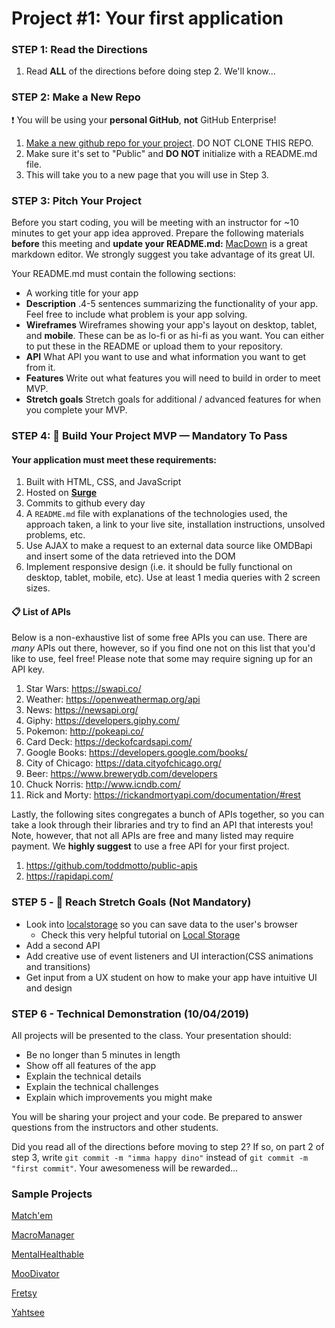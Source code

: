 
# Project #1: Your first application

### STEP 1: Read the Directions
1) Read **ALL** of the directions before doing step 2. We'll know...

### STEP 2: Make a New Repo
:heavy_exclamation_mark: You will be using your **personal GitHub**, **not** GitHub Enterprise!
1. [Make a new github repo for your project](https://help.github.com/articles/create-a-repo/). DO NOT CLONE THIS REPO.
2. Make sure it's set to "Public" and **DO NOT** initialize with a README.md file.
3. This will take you to a new page that you will use in Step 3.

### STEP 3: Pitch Your Project
Before you start coding, you will be meeting with an instructor for ~10 minutes to get your app idea approved. Prepare the following materials **before** this meeting and **update your README.md:** [MacDown](https://macdown.uranusjr.com/) is a great markdown editor. We strongly suggest you take advantage of its great UI.

Your README.md must contain the following sections:
- A working title for your app
- **Description** .4-5 sentences summarizing the functionality of your app. Feel free to include what problem is your app solving.
- **Wireframes** Wireframes showing your app's layout on desktop, tablet, and **mobile**. These can be as lo-fi or as hi-fi as you want. You can either to put these in the README or upload them to your repository.
- **API** What API you want to use and what information you want to get from it.
- **Features** Write out what features you will need to build in order to meet MVP.
- **Stretch goals** Stretch goals for additional / advanced features for when you complete your MVP.


### STEP 4: &#x1F534; Build Your Project MVP —  Mandatory To Pass

#### Your application must meet these requirements:

  1. Built with HTML, CSS, and JavaScript
  2. Hosted on **[Surge](https://surge.sh/)**
  3. Commits to github every day<br>
  4. A `README.md` file with explanations of the technologies used, the approach taken, a link to your live site, installation instructions, unsolved problems, etc.
  1. Use AJAX to make a request to an external data source like OMDBapi and insert some of the data retrieved into the DOM
  1. Implement responsive design (i.e. it should be fully functional on desktop, tablet, mobile, etc). Use at least 1 media  queries with 2 screen sizes.

#### 📋 List of APIs

Below is a non-exhaustive list of some free APIs you can use. There are _many_ APIs out there, however, so if you find one not on this list that you'd like to use, feel free! Please note that some may require signing up for an API key.

  1. Star Wars: https://swapi.co/
  1. Weather: https://openweathermap.org/api
  1. News: https://newsapi.org/
  1. Giphy: https://developers.giphy.com/
  1. Pokemon: http://pokeapi.co/
  1. Card Deck: https://deckofcardsapi.com/
  1. Google Books: https://developers.google.com/books/
  1. City of Chicago: https://data.cityofchicago.org/
  1. Beer: https://www.brewerydb.com/developers
  1. Chuck Norris: http://www.icndb.com/
  1. Rick and Morty: https://rickandmortyapi.com/documentation/#rest
  
Lastly, the following sites congregates a bunch of APIs together, so you can take a look through their libraries and try to find an API that interests you! Note, however, that not all APIs are free and many listed may require payment. We **highly suggest** to use a free API for your first project. 

  1. https://github.com/toddmotto/public-apis
  1. https://rapidapi.com/

### STEP 5 - &#x1F535; Reach Stretch Goals (Not Mandatory)
- Look into [localstorage](https://developer.mozilla.org/en-US/docs/Web/API/Window/localStorage) so you can save data to the user's browser 
   - Check this very helpful tutorial on [Local Storage](https://www.youtube.com/watch?v=k8yJCeuP6I8)
- Add a second API
- Add creative use of event listeners and UI interaction(CSS animations and transitions)
- Get input from a UX student on how to make your app have intuitive UI and design


### STEP 6 - Technical Demonstration (10/04/2019)

All projects will be presented to the class.  Your presentation should:

* Be no longer than 5 minutes in length
* Show off all features of the app
* Explain the technical details
* Explain the technical challenges
* Explain which improvements you might make

You will be sharing your project and your code.  Be prepared to answer questions from the instructors and other students.

Did you read all of the directions before moving to step 2? If so, on part 2 of step 3, write `git commit -m "imma happy dino"` instead of `git commit -m "first commit"`. Your awesomeness will be rewarded...

### Sample Projects 
[Match'em](http://cardmatch.surge.sh/)

[MacroManager](https://macromanager.surge.sh/)

[MentalHealthable](http://mentalhealthable.surge.sh/)

[MooDivator](http://moodivator.surge.sh/)

[Fretsy](http://alex-curtin-p-1.surge.sh/)

[Yahtsee](http://yahtsee.surge.sh/)


